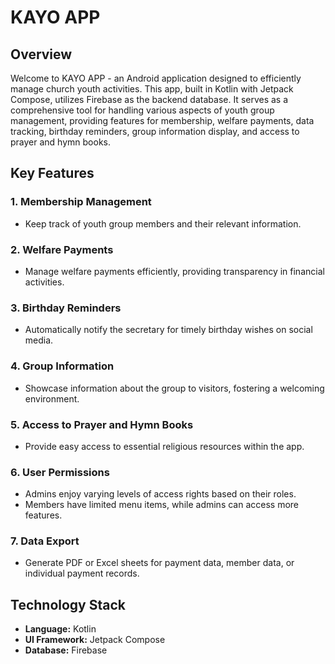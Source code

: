# KAYO APP

## Overview

Welcome to KAYO APP - an Android application designed to efficiently manage church youth activities. This app, built in Kotlin with Jetpack Compose, utilizes Firebase as the backend database. It serves as a comprehensive tool for handling various aspects of youth group management, providing features for membership, welfare payments, data tracking, birthday reminders, group information display, and access to prayer and hymn books.

## Key Features

### 1. Membership Management
- Keep track of youth group members and their relevant information.

### 2. Welfare Payments
- Manage welfare payments efficiently, providing transparency in financial activities.

### 3. Birthday Reminders
- Automatically notify the secretary for timely birthday wishes on social media.

### 4. Group Information
- Showcase information about the group to visitors, fostering a welcoming environment.

### 5. Access to Prayer and Hymn Books
- Provide easy access to essential religious resources within the app.

### 6. User Permissions
- Admins enjoy varying levels of access rights based on their roles.
- Members have limited menu items, while admins can access more features.

### 7. Data Export
- Generate PDF or Excel sheets for payment data, member data, or individual payment records.

## Technology Stack

- **Language:** Kotlin
- **UI Framework:** Jetpack Compose
- **Database:** Firebase


